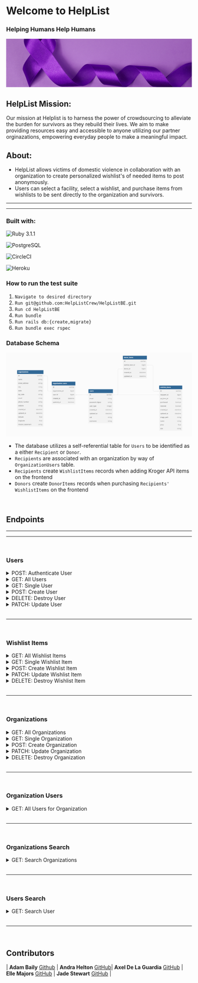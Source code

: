 # Welcome to HelpList 
### **Helping Humans Help Humans**
![DV Banner](app/assets/images/dv-banner.png)
## HelpList Mission:
Our mission at Helplist is to harness the power of crowdsourcing to alleviate the burden for survivors as they rebuild their lives. We aim to make providing resources easy and accessible to anyone utilizing our partner orginazations, empowering everyday people to make a meaningful impact.
## About:
- HelpList allows victims of domestic violence in collaboration with an organization to create personalized wishlist's of needed items to post anonymously.
- Users can select a facility, select a wishlist, and purchase items from wishlists to be sent directly to the organization and survivors.

---

---

### Built with:
![Ruby 3.1.1](https://img.shields.io/badge/Ruby_on_Rails-CC0000?style=for-the-badge&logo=ruby-on-rails&logoColor=white)

![PostgreSQL](https://img.shields.io/badge/PostgreSQL-316192?style=for-the-badge&logo=postgresql&logoColor=white)

![CircleCI](https://img.shields.io/badge/circleci-343434?style=for-the-badge&logo=circleci&logoColor=white)

![Heroku](https://img.shields.io/badge/Heroku-430098?style=for-the-badge&logo=heroku&logoColor=white)

### How to run the test suite
1. `Navigate to desired directory`
1. `Run git@github.com:HelpListCrew/HelpListBE.git`
1. `Run cd HelpListBE`
1. `Run bundle`
1. `Run rails db:{create,migrate}`
1. `Run bundle exec rspec`

 ### Database Schema
 ![DB Schema](app/assets/images/schema.png)

- The database utilizes a self-referential table for `Users` to be identified as a either `Recipient` or `Donor`.
- `Recipients` are associated with an organization by way of `OrganizationUsers` table.
- `Recipients` create `WishlistItems` records when adding Kroger API items on the frontend
- `Donors` create `DonorItems` records when purchasing `Recipients' WishlistItems` on the frontend 

<br>

## Endpoints

---

---
<br>

### Users
<details>
  <summary>POST: Authenticate User</summary>
  
  <br>
  Request:

  ```JS
  POST /api/v1/users
  ```
  
  Params: 

  | Name | Requirement | Type | Description |
  | ----- | ----------- | -----| -------------- | 
  | `email` | Required | string | User email
  | `uid` | Optional | string | Google Oauth2.0 identification
  | `password` | Optional | string | User password


  <i>Note: Either `uid` or `password` are REQUIRED</i>

  <br>

  Response: 

  | Result | Status |
  | ------- | ------| 
  | `Success` | 201 |
  | `Failure`| 401 |


  ```JSON
  {
    "data": {
      "id": "1",
      "type": "user",
      "attributes": {
        "email": "example@example.com",
        "user_type": "donor",
        "username": "example_username"
      }
    }
  }
  ```
</details>

<details>
  <summary>GET: All Users</summary>
  
  <br>
  Request:

  ```JS
  GET /api/v1/users
  ```

  Response: 

  | Result | Status |
  | ------- | ------| 
  | `Success` | 201 |
  | `Failure`| 401 |


  ```JSON
  {
    "data": [
      {
        "id": "1",
        "type": "user",
        "attributes": {
          "email": "example@example.com",
          "user_type": "donor",
          "username": "example_username"
        }
      },

      {
        "id": "2",
        "type": "user",
        "attributes": {
          "email": "example2@example2.com",
          "user_type": "recipient",
          "username": "example_username"
        }
      },
    ]
  }
  ```
</details>

<details>
  <summary>GET: Single User</summary>
  
  <br>
  Request:

  ```JS
  GET /api/v1/users/:id
  ```

  Params: 

  | Name | Requirement | Type | Description |
  | ----- | ----------- | -----| -------------- | 
  | `id` | Required | string | User id

  Response: 

  | Result | Status |
  | ------- | ------| 
  | `Success` | 201 |
  | `Failure`| 404 |


   ```JSON
  {
    "data": {
      "id": "1",
      "type": "user",
      "attributes": {
        "email": "example@example.com",
        "user_type": "donor",
        "username": "example_username"
      }
    }
  }
  ```
</details>

<details>
  <summary>POST: Create User</summary>
  
  <br>
  Request:

  ```JS
  POST /api/v1/users
  ```

  Params: 

  | Name | Requirement | Type | Description |
  | ----- | ----------- | -----| -------------- | 
  | `email` | Required | string | User email
  | `password` | Required | string | User password
  | `username` | Optional | string | Username

  Response: 

  | Result | Status |
  | ------- | ------| 
  | `Success` | 201 |
  | `Failure`| 400 |


   ```JSON
  {
    "data": {
      "id": "1",
      "type": "user",
      "attributes": {
        "email": "example@example.com",
        "user_type": "donor",
        "username": "example_username"
      }
    }
  }
  ```
</details>


<details>
  <summary>DELETE: Destroy User</summary>
  
  <br>
  Request:

  ```JS
  DELETE /api/v1/users
  ```

  Params: 

  | Name | Requirement | Type | Description |
  | ----- | ----------- | -----| -------------- | 
  | `id` | Required | string | User id

  Response: 

  | Result | Status |
  | ------- | ------| 
  | `Success` | 204 |
  | `Failure`| 404 |

</details>

<details>
  <summary>PATCH: Update User</summary>
  
  <br>
  Request:

  ```JS
  PATCH /api/v1/users/:id
  ```

  Params: 

  | Name | Requirement | Type | Description |
  | ----- | ----------- | -----| -------------- | 
  | `id` | Required | string | User id
  | `email` | Optional | string | User email
  | `user_type` | Optional | string | User type
  | `password` | Optional | string | User password



  Response: 

  | Result | Status |
  | ------- | ------| 
  | `Success` | 201 |
  | `Failure`| 400 |

  ```JSON
  {
    "data": {
      "id": "1",
      "type": "user",
      "attributes": {
        "email": "updated_example@example.com",
        "user_type": "recipient",
        "username": "example_username"
      }
    }
  }
  ```
</details>

<br>

---

<br>

### Wishlist Items
<details>
  <summary>GET: All Wishlist Items</summary>
  
  <br>
  Request:

  ```JS
  GET /api/v1/wishlist_items
  ```
  Params: 

  | Name | Requirement | Type | Description |
  | ----- | --------- | -----| -------------- | 
  | `user_id` | Optional | string | User id
  | `modifier` | Optional | string | `unpurchased` or `donated`

  <i>Note: Must include `user_id` when using `modifier`</i>

  Response: 

  | Result | Status |
  | ------- | ------| 
  | `Success` | 201 |
  | `Failure`| 401 |

  ```JSON
  {
    "data": [
      {
        "id": "1",
        "type": "wishlist_item",
        "attributes": {
          "api_item_id": "0004171623215",
          "purchased": false,
          "received": false,
          "size": "12 ct / 1 oz",
          "name": "Frigo® Cheese Heads® Original Mozzarella String Cheese",
          "price": 5.99,
          "image_path": "https://www.kroger.com/product/images/medium/front/0004171623215"
        }
      },

      {
        "id": "2",
        "type": "wishlist_item",
        "attributes": {
          "api_item_id": "0000019400413",
          "purchased": true,
          "received": false,
          "size": "1 ct",
          "name": "Liberty Mountain 371118 Compact Tooth Brush",
          "price": 1.99,
          "image_path": "https://www.kroger.com/product/images/medium/front/0000019400413"
        }
      },
    ]
  }
  ```
</details>

<details>
  <summary>GET: Single Wishlist Item</summary>
  
  <br>
  Request:

  ```JS
  GET /api/v1/wishlist_items/:id
  ```

  Params: 

  | Name | Requirement | Type | Description |
  | ----- | --------- | -----| -------------- | 
  | `id` | Required | string | Wishlist Item id

  Response: 

  | Result | Status |
  | ------- | ------| 
  | `Success` | 201 |
  | `Failure`| 404 |

  ```JSON
  {
    "data": 
    {
      "id": "1",
      "type": "wishlist_item",
      "attributes": {
        "api_item_id": "0004171623215",
        "purchased": false,
        "received": false,
        "size": "12 ct / 1 oz",
        "name": "Frigo® Cheese Heads® Original Mozzarella String Cheese",
        "price": 5.99,
        "image_path": "https://www.kroger.com/product/images/medium/front/0004171623215"
      }
    },
  }
  ```
</details>

<details>
  <summary>POST: Create Wishlist Item</summary>
  
  <br>
  Request:

  ```JS
  POST /api/v1/wishlist_items
  ```

  Params: 

  | Name | Requirement | Type | Description |
  | ----- | --------- | -----| -------------- | 
  | `api_item_id` | Required | string | Wishlist Item Kroger API Id
  | `size` | Required | string | Wishlist Item Size
  | `name` | Required | string | Wishlist Item Name
  | `price` | Required | string | Wishlist Item Price
  | `image_path` | Required | string | Wishlist Item Image URL
  | `purchased` | Optional | string | Wishlist Item has been purchased
  | `received` | Optional | string | Wishlist Item has been received

  Response: 

  | Result | Status |
  | ------- | ------| 
  | `Success` | 201 |
  | `Failure`| 400 |

  ```JSON
  {
    "data": 
    {
      "id": "1",
      "type": "wishlist_item",
      "attributes": {
        "api_item_id": "0004171623215",
        "purchased": false,
        "received": false,
        "size": "12 ct / 1 oz",
        "name": "Frigo® Cheese Heads® Original Mozzarella String Cheese",
        "price": 5.99,
        "image_path": "https://www.kroger.com/product/images/medium/front/0004171623215"
      }
    },
  }
  ```
</details>

<details>
  <summary>PATCH: Update Wishlist Item</summary>
  
  <br>
  Request:

  ```JS
  PATCH /api/v1/wishlist_items/:id
  ```

  Params: 

  | Name | Requirement | Type | Description |
  | ----- | --------- | -----| -------------- | 
  | `api_item_id` | Optional | string | Wishlist Item Kroger API Id
  | `size` | Optional | string | Wishlist Item Size
  | `name` | Optional | string | Wishlist Item Name
  | `price` | Optional | string | Wishlist Item Price
  | `image_path` | Optional | string | Wishlist Item Image URL
  | `purchased` | Optional | string | Wishlist Item has been purchased
  | `received` | Optional | string | Wishlist Item has been received

  Response: 

  | Result | Status |
  | ------- | ------| 
  | `Success` | 201 |
  | `Failure`| 400 |

  ```JSON
  {
    "data": 
    {
      "id": "1",
      "type": "wishlist_item",
      "attributes": {
        "api_item_id": "0004171623215",
        "purchased": false,
        "received": false,
        "size": "12 ct / 1 oz",
        "name": "Frigo® Cheese Heads® Original Mozzarella String Cheese",
        "price": 5.99,
        "image_path": "https://www.kroger.com/product/images/medium/front/0004171623215"
      }
    },
  }
  ```
</details>

<details>
  <summary>DELETE: Destroy Wishlist Item</summary>
  
  <br>
  Request:

  ```JS
  DELETE /api/v1/wishlist_items/:id
  ```

  Params: 

  | Name | Requirement | Type | Description |
  | ----- | --------- | -----| -------------- | 
  | `id` | Required | string | Wishlist Item id

  Response: 

  | Result | Status |
  | ------- | ------| 
  | `Success` | 204 |
  | `Failure`| 404 |

</details>

<br>

---

<br>

### Organizations
<details>
  <summary>GET: All Organizations</summary>
  
  <br>
  Request:

  ```JS
  GET /api/v1/organizations
  ```
  Response: 

  | Result | Status |
  | ------- | ------| 
  | `Success` | 201 |
  | `Failure`| 401 |

  ```JSON
  {
    "data": [
      {
        "id": "1",
        "type": "organization",
        "attributes": {
          "name": "Welch LLC",
          "street_address": "1101 W. 7th Ave.",
          "city": "Denver",
          "state": "CO",
          "zip_code": "80204",
          "email": "cherlyn@dickinson-bode.test",
          "phone_number": "1-855-077-9529 x349",
          "website": "http://example.com/jake"
        }
      },

      {
        "id": "2",
        "type": "organization",
        "attributes": {
           "name": "Robel, Dibbert and Windler",
          "street_address": "3805 Marshall St.",
          "city": "Wheat Ridge",
          "state": "CO",
          "zip_code": "80033",
          "email": "werner_paucek@sporer.example",
          "phone_number": "(712) 040-6128 x4872",
          "website": "http://example.com/nelson.gerhold"
        }
      },
    ]
  }
  ```
</details>

<details>
  <summary>GET: Single Organization</summary>
  
  <br>
  Request:

  ```JS
  GET /api/v1/organizations/:id
  ```

  Params: 

  | Name | Requirement | Type | Description |
  | ----- | --------- | -----| -------------- | 
  | `id` | Required | string | Organization id

  Response: 

  | Result | Status |
  | ------- | ------| 
  | `Success` | 201 |
  | `Failure`| 404 |

  ```JSON
  {
    "data": 
    {
      "id": "1",
      "type": "organization",
      "attributes": {
        "name": "Welch LLC",
        "street_address": "1101 W. 7th Ave.",
        "city": "Denver",
        "state": "CO",
        "zip_code": "80204",
        "email": "cherlyn@dickinson-bode.test",
        "phone_number": "1-855-077-9529 x349",
        "website": "http://example.com/jake"
      }
    },
  }
  ```
</details>

<details>
  <summary>POST: Create Organization</summary>
  
  <br>
  Request:

  ```JS
  POST /api/v1/organizations
  ```

  Params: 

  | Name | Requirement | Type | Description |
  | ----- | --------- | -----| -------------- | 
  | `name` | Required | string | Organization name
  | `street_address` | Required | string | Organization street address
  | `city` | Required | string | Organization city
  | `state` | Required | string | Organization state
  | `zip_code` | Required | string | Organization zip code
  | `email` | Required | string | Organization email address
  | `phone_number` | Required | string | Organization phone number
  | `website` | Required | string | Organization website


  Response: 

  | Result | Status |
  | ------- | ------| 
  | `Success` | 201 |
  | `Failure`| 400 |

  ```JSON
  {
    "data": 
    {
      "id": "1",
      "type": "organization",
      "attributes": {
        "name": "Welch LLC",
        "street_address": "1101 W. 7th Ave.",
        "city": "Denver",
        "state": "CO",
        "zip_code": "80204",
        "email": "cherlyn@dickinson-bode.test",
        "phone_number": "1-855-077-9529 x349",
        "website": "http://example.com/jake"
      }
    },
  }
  ```
</details>

<details>
  <summary>PATCH: Update Organization</summary>
  
  <br>
  Request:

  ```JS
  PATCH /api/v1/organizations/:id
  ```

  Params: 

  | Name | Requirement | Type | Description |
  | ----- | --------- | -----| -------------- | 
  | `name` | Optional | string | Organization name
  | `street_address` | Optional | string | Organization street address
  | `city` | Optional | string | Organization city
  | `state` | Optional | string | Organization state
  | `zip_code` | Optional | string | Organization zip code
  | `email` | Optional | string | Organization email address
  | `phone_number` | Optional | string | Organization phone number
  | `website` | Optional | string | Organization website

  Response: 

  | Result | Status |
  | ------- | ------| 
  | `Success` | 201 |
  | `Failure`| 400 |

  ```JSON
  {
    "data": 
    {
      "id": "1",
      "type": "organization",
      "attributes": {
        "name": "Welch LLC",
        "street_address": "1101 W. 7th Ave.",
        "city": "Denver",
        "state": "CO",
        "zip_code": "80204",
        "email": "cherlyn@dickinson-bode.test",
        "phone_number": "1-855-077-9529 x349",
        "website": "http://example.com/jake"
      }
    },
  }
  ```
</details>

<details>
  <summary>DELETE: Destroy Organization</summary>
  
  <br>
  Request:

  ```JS
  DELETE /api/v1/organizations/:id
  ```

  Params: 

  | Name | Requirement | Type | Description |
  | ----- | --------- | -----| -------------- | 
  | `id` | Required | string | Organization id

  Response: 

  | Result | Status |
  | ------- | ------| 
  | `Success` | 204 |
  | `Failure`| 404 |

</details>

<br>

---

<br>

### Organization Users
<details>
  <summary>GET: All Users for Organization</summary>
  
  <br>
  Request:

  ```JS
  GET /api/v1/organization/:id/users
  ```

  Response: 

  | Result | Status |
  | ------- | ------| 
  | `Success` | 201 |
  | `Failure`| 401 |

  Params: 

  | Name | Requirement | Type | Description |
  | ----- | ----------- | -----| -------------- | 
  | `id` | Required | string | Organization id

  ```JSON
  {
    "data": [
      {
        "id": "1",
        "type": "user",
        "attributes": {
          "email": "example@example.com",
          "user_type": "donor",
          "username": "example_username"
        }
      },

      {
        "id": "2",
        "type": "user",
        "attributes": {
          "email": "example2@example2.com",
          "user_type": "recipient",
          "username": "example_username"
        }
      },
    ]
  }
  ```
</details>

<br>

---

<br>

### Organizations Search
<details>
  <summary>GET: Search Organizations</summary>
  
  <br>
  Request:

  ```JS
  GET /api/v1/organizations
  ```

  Params: 

  | Name | Requirement | Type | Description |
  | ----- | --------- | -----| -------------- | 
  | `address` | Required | string | User location address
  | `miles` | Required | string | Radius in miles from user location

  Response: 

  | Result | Status |
  | ------- | ------| 
  | `Success` | 201 |
  | `Failure`| 400 |


  ```JSON
  {
    "data": [
      {
        "id": "1",
        "type": "organization",
        "attributes": {
          "name": "Welch LLC",
          "street_address": "1101 W. 7th Ave.",
          "city": "Denver",
          "state": "CO",
          "zip_code": "80204",
          "email": "cherlyn@dickinson-bode.test",
          "phone_number": "1-855-077-9529 x349",
          "website": "http://example.com/jake"
        }
      },

      {
        "id": "2",
        "type": "organization",
        "attributes": {
           "name": "Robel, Dibbert and Windler",
          "street_address": "3805 Marshall St.",
          "city": "Wheat Ridge",
          "state": "CO",
          "zip_code": "80033",
          "email": "werner_paucek@sporer.example",
          "phone_number": "(712) 040-6128 x4872",
          "website": "http://example.com/nelson.gerhold"
        }
      },
    ]
  }

  ```
</details>

<br>

---

<br>

### Users Search
<details>
  <summary>GET: Search User</summary>
  
  <br>
  Request:

  ```JS
  GET /api/v1/users
  ```

  Params: 

  | Name | Requirement | Type | Description |
  | ----- | ----------- | -----| -------------- | 
  | `username` | Required | string | Username

  Response: 

  | Result | Status |
  | ------- | ------| 
  | `Success` | 201 |
  | `Failure`| 404 |


   ```JSON
  {
    "data": {
      "id": "1",
      "type": "user",
      "attributes": {
        "email": "example@example.com",
        "user_type": "donor"
      }
    }
  }
  ```
</details>

<br>

---

<br>

 ## Contributors
| **Adam Baily** [Github](https://github.com/aj-bailey) | **Andra Helton** [GitHub](https://github.com/ALHelton)| **Axel De La Guardia** [GitHub](https://github.com/axeldelaguardia) | **Elle Majors** [GitHub](https://github.com/Elle-M) | **Jade Stewart** [GitHub](https://github.com/jadekstewart3) |
